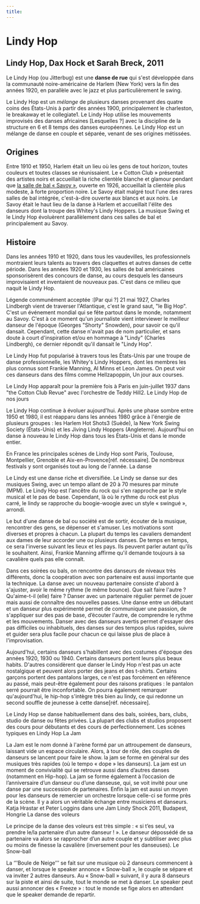```yaml
---
title:
---
```

# Lindy Hop

## Lindy Hop, Dax Hock et Sarah Breck, 2011

Le Lindy Hop (ou Jitterbug) est une **danse de rue** qui s'est développée dans la communauté noire-américaine de Harlem (New York) vers la fin des années 1920, en parallèle avec le jazz et plus particulièrement le swing.

Le Lindy Hop est un *mélange* de plusieurs danses provenant des quatre coins des États-Unis à partir des années 1900, principalement le charleston, le breakaway et le collegiate1. Le Lindy Hop utilise les mouvements improvisés des danses africaines [Lesquelles ?] avec la discipline de la structure en 6 et 8 temps des danses européennes. Le Lindy Hop est un mélange de danse en couple et séparée, venant de ses origines métissées.

## Origines

Entre 1910 et 1950, Harlem était un lieu où les gens de tout horizon, toutes couleurs et toutes classes se réunissaient. Le « Cotton Club » présentait des artistes noirs et accueillait la riche clientèle blanche et glamour pendant que [la salle de bal « Savoy »](http://fr.wikipedia.org/wiki/Lindy_Hop), ouverte en 1926, accueillait la clientèle plus modeste, à forte proportion noire. Le Savoy était malgré tout l'une des rares salles de bal intégrée, c'est-à-dire ouverte aux blancs et aux noirs. Le Savoy était le haut lieu de la danse à Harlem et accueillait l'élite des danseurs dont la troupe des Whitey's Lindy Hoppers. La musique Swing et le Lindy Hop évoluèrent parallèlement dans ces salles de bal et principalement au Savoy.

## Histoire

Dans les années 1910 et 1920, dans tous les vaudevilles, les professionnels montraient leurs talents au travers des claquettes et autres danses de cette période. Dans les années 1920 et 1930, les salles de bal américaines sponsorisèrent des concours de danse, au cours desquels les danseurs improvisaient et inventaient de nouveaux pas. C'est dans ce milieu que naquit le Lindy Hop.

Légende communément acceptée :[Par qui ?] 21 mai 1927, Charles Lindbergh vient de traverser l'Atlantique, c'est le grand saut, "le Big Hop". C'est un événement mondial qui se fête partout dans le monde, notamment au Savoy. C'est à ce moment qu'un journaliste vient interviewer le meilleur danseur de l'époque (Georges "Shorty" Snowden), pour savoir ce qu'il dansait. Cependant, cette danse n'avait pas de nom particulier, et sans doute à court d'inspiration et/ou en hommage à "Lindy" (Charles Lindbergh), ce dernier répondit qu'il dansait le "Lindy Hop".

Le Lindy Hop fut popularisé à travers tous les États-Unis par une troupe de danse professionnelle, les Whitey's Lindy Hoppers, dont les membres les plus connus sont Frankie Manning, Al Minns et Leon James. On peut voir ces danseurs dans des films comme Hellzapoppin, Un jour aux courses.

Le Lindy Hop apparaît pour la première fois à Paris en juin-juillet 1937 dans "the Cotton Club Revue" avec l'orchestre de Teddy Hill2.
Le Lindy Hop de nos jours

Le Lindy Hop continue à évoluer aujourd'hui. Après une phase sombre entre 1950 et 1980, il est réapparu dans les années 1980 grâce à l'énergie de plusieurs groupes : les Harlem Hot Shots3 (Suède), la New York Swing Society (États-Unis) et les Jiving Lindy Hoppers (Angleterre). Aujourd'hui on danse à nouveau le Lindy Hop dans tous les États-Unis et dans le monde entier.

En France les principales scènes de Lindy Hop sont Paris, Toulouse, Montpellier, Grenoble et Aix-en-Provence[réf. nécessaire]. De nombreux festivals y sont organisés tout au long de l'année.
La danse

Le Lindy est une danse riche et diversifiée. Le Lindy se danse sur des musiques Swing, avec un tempo allant de 20 à 70 mesures par minute (MPM). Le Lindy Hop est l'ancêtre du rock qui s'en rapproche par le style musical et le pas de base. Cependant, là où le rythme du rock est plus carré, le lindy se rapproche du boogie-woogie avec un style « swingué », arrondi.

Le but d'une danse de bal ou société est de sortir, écouter de la musique, rencontrer des gens, se dépenser et s'amuser. Les motivations sont diverses et propres à chacun. La plupart du temps les cavaliers demandent aux dames de leur accorder une ou plusieurs danses. De temps en temps, ce sera l'inverse suivant les lieux et les pays. Ils peuvent parler autant qu'ils le souhaitent. Ainsi, Frankie Manning affirme qu'il demande toujours à sa cavalière quels pas elle connaît.

Dans ces soirées ou bals, on rencontre des danseurs de niveaux très différents, donc la coopération avec son partenaire est aussi importante que la technique. La danse avec un nouveau partenaire consiste d'abord à s'ajuster, avoir le même rythme (le même bounce). Que sait faire l'autre ? Qu'aime-t-il (elle) faire ? Danser avec un partenaire régulier permet de jouer mais aussi de connaître des nouvelles passes. Une danse entre un débutant et un danseur plus expérimenté permet de communiquer une passion, de s'appliquer sur des pas de base, d’écouter l'autre, de comprendre le rythme et les mouvements. Danser avec des danseurs avertis permet d'essayer des pas difficiles ou inhabituels, des danses sur des tempos plus rapides, suivre et guider sera plus facile pour chacun ce qui laisse plus de place à l'improvisation.

Aujourd'hui, certains danseurs s'habillent avec des costumes d'époque des années 1920, 1930 ou 1940. Certains danseurs portent leurs plus beaux habits. D'autres considèrent que danser le Lindy Hop n'est pas un acte nostalgique et peuvent alors porter des jeans et des t-shirts. Certains garçons portent des pantalons larges, ce n'est pas forcément en référence au passé, mais peut-être également pour des raisons pratiques : le pantalon serré pourrait être inconfortable. On pourra également remarquer qu'aujourd'hui, le hip-hop s'intègre très bien au lindy, ce qui redonne un second souffle de jeunesse à cette danse[réf. nécessaire].

Le Lindy Hop se danse habituellement dans des bals, soirées, bars, clubs, studio de danse ou fêtes privées. La plupart des clubs et studios proposent des cours pour débutants et des cours de perfectionnement.
Les scènes typiques en Lindy Hop
La Jam

La Jam est le nom donné à l'arène formé par un attroupement de danseurs, laissant vide un espace circulaire. Alors, à tour de rôle, des couples de danseurs se lancent pour faire le show. la jam se forme en général sur des musiques très rapides (où le tempo « dope » les danseurs). La jam est un moment de convivialité qui se retrouve aussi dans d’autres danses (notamment en Hip-hop). La jam se forme également à l’occasion de l’anniversaire d’un danseur ou d’une danseuse, qui, se voit invité pour une danse par une succession de partenaires. Enfin la jam est aussi un moyen pour les danseurs de remercier un orchestre lorsque celle-ci se forme près de la scène. Il y a alors un véritable échange entre musiciens et danseurs.
Katja Hrastar et Peter Loggins dans une Jam Lindy Shock 2011, Budapest, Hongrie
La danse des voleurs

Le principe de la danse des voleurs est très simple : « si t’es seul, va prendre le/la partenaire d’un autre danseur ! ». Le danseur dépossédé de sa partenaire va alors se rapprocher d’un autre couple et y subtiliser avec plus ou moins de finesse la cavalière (inversement pour les danseuses).
Le Snow-ball

La ‘’’Boule de Neige’’’ se fait sur une musique où 2 danseurs commencent à danser, et lorsque le speaker annonce « Snow-ball », le couple se sépare et va inviter 2 autres danseurs. Au « Snow-ball » suivant, il y aura 8 danseurs sur la piste et ainsi de suite, tout le monde se met à danser. Le speaker peut aussi annoncer des « Freeze » : tout le monde se fige alors en attendant que le speaker demande de repartir.
